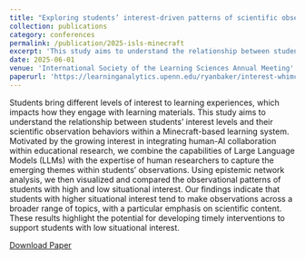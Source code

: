 ```yaml
---
title: "Exploring students’ interest-driven patterns of scientific observation in Minecraft"
collection: publications
category: conferences
permalink: /publication/2025-isls-minecraft
excerpt: 'This study aims to understand the relationship between students’ interest levels and their scientific observation behaviors within a Minecraft-based learning system. Our findings indicate that students with higher situational interest tend to make observations across a broader range of topics, with a particular emphasis on scientific content.'
date: 2025-06-01
venue: 'International Society of the Learning Sciences Annual Meeting'
paperurl: 'https://learninganalytics.upenn.edu/ryanbaker/interest-whimc-isls2025.pdf'
---
```


Students bring different levels of interest to learning experiences, which impacts how they engage with learning materials. This study aims to understand the relationship between students’ interest levels and their scientific observation behaviors within a Minecraft-based learning system. Motivated by the growing interest in integrating human-AI collaboration within educational research, we combine the capabilities of Large Language Models (LLMs) with the expertise of human researchers to capture the emerging themes within students’ observations. Using epistemic network analysis, we then visualized and compared the observational patterns of students with high and low situational interest. Our findings indicate that students with higher situational interest tend to make observations across a broader range of topics, with a particular emphasis on scientific content. These results highlight the potential for developing timely interventions to support students with low situational interest.

[Download Paper](https://learninganalytics.upenn.edu/ryanbaker/interest-whimc-isls2025.pdf)

